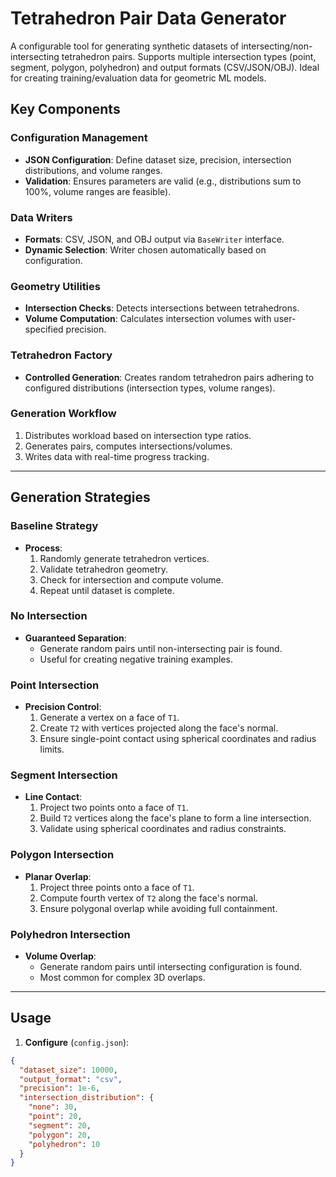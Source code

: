 # Tetrahedron Pair Data Generator

A configurable tool for generating synthetic datasets of intersecting/non-intersecting tetrahedron pairs. Supports multiple intersection types (point, segment, polygon, polyhedron) and output formats (CSV/JSON/OBJ). Ideal for creating training/evaluation data for geometric ML models.

## Key Components

### Configuration Management
- **JSON Configuration**: Define dataset size, precision, intersection distributions, and volume ranges.
- **Validation**: Ensures parameters are valid (e.g., distributions sum to 100%, volume ranges are feasible).

### Data Writers
- **Formats**: CSV, JSON, and OBJ output via `BaseWriter` interface.
- **Dynamic Selection**: Writer chosen automatically based on configuration.

### Geometry Utilities
- **Intersection Checks**: Detects intersections between tetrahedrons.
- **Volume Computation**: Calculates intersection volumes with user-specified precision.

### Tetrahedron Factory
- **Controlled Generation**: Creates random tetrahedron pairs adhering to configured distributions (intersection types, volume ranges).

### Generation Workflow
1. Distributes workload based on intersection type ratios.
2. Generates pairs, computes intersections/volumes.
3. Writes data with real-time progress tracking.

---

## Generation Strategies

### Baseline Strategy
- **Process**:
  1. Randomly generate tetrahedron vertices.
  2. Validate tetrahedron geometry.
  3. Check for intersection and compute volume.
  4. Repeat until dataset is complete.

### No Intersection
- **Guaranteed Separation**:
  - Generate random pairs until non-intersecting pair is found.
  - Useful for creating negative training examples.

### Point Intersection
- **Precision Control**:
  1. Generate a vertex on a face of `T1`.
  2. Create `T2` with vertices projected along the face's normal.
  3. Ensure single-point contact using spherical coordinates and radius limits.

### Segment Intersection
- **Line Contact**:
  1. Project two points onto a face of `T1`.
  2. Build `T2` vertices along the face's plane to form a line intersection.
  3. Validate using spherical coordinates and radius constraints.

### Polygon Intersection
- **Planar Overlap**:
  1. Project three points onto a face of `T1`.
  2. Compute fourth vertex of `T2` along the face's normal.
  3. Ensure polygonal overlap while avoiding full containment.

### Polyhedron Intersection
- **Volume Overlap**:
  - Generate random pairs until intersecting configuration is found.
  - Most common for complex 3D overlaps.

---

## Usage

1. **Configure** (`config.json`):
```json
{
  "dataset_size": 10000,
  "output_format": "csv",
  "precision": 1e-6,
  "intersection_distribution": {
    "none": 30,
    "point": 20,
    "segment": 20,
    "polygon": 20,
    "polyhedron": 10
  }
}